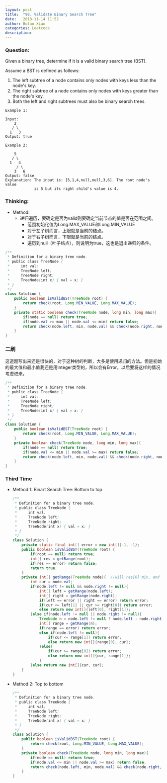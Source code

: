 ```yaml
---
layout: post
title:  "98. Validate Binary Search Tree"
date:   2018-11-14 11:52
author: Botao Xiao
categories: Leetcode
description:
---
```

### Question:
Given a binary tree, determine if it is a valid binary search tree (BST).

Assume a BST is defined as follows:
1. The left subtree of a node contains only nodes with keys less than the node's key.
2. The right subtree of a node contains only nodes with keys greater than the node's key.
3. Both the left and right subtrees must also be binary search trees.

```
Example 1:

Input:
    2
   / \
  1   3
Output: true

Example 2:

    5
   / \
  1   4
     / \
    3   6
Output: false
Explanation: The input is: [5,1,4,null,null,3,6]. The root node's value
             is 5 but its right child's value is 4.
```

### Thinking:
* Method:
	* 递归遍历，要确定是否为valid则要确定当前节点的值是否在范围之间。
		* 范围初始化值为Long.MAX_VALUE和Long.MIN_VALUE
		* 对于左子树而言，上限就是当前的结点。
		* 对于右子树而言，下限就是当前的结点。
		* 遍历到null（叶子结点），则说明为true，这也是退出递归的条件。

```Java
/**
 * Definition for a binary tree node.
 * public class TreeNode {
 *     int val;
 *     TreeNode left;
 *     TreeNode right;
 *     TreeNode(int x) { val = x; }
 * }
 */
class Solution {
    public boolean isValidBST(TreeNode root) {
        return check(root, Long.MIN_VALUE, Long.MAX_VALUE);
    }
    private static boolean check(TreeNode node, long min, long max){
        if(node == null) return true;
        if(node.val >= max || node.val <= min) return false;
        return check(node.left, min, node.val) && check(node.right, node.val, max);
    }
}
```

### 二刷
这道题写出来还是很快的，对于这种树的判断，大多是使用递归的方法。但是初始的最大值和最小值我还是用Integer类型的，所以会有Error。以后要将这样的情况考虑进来。
```Java
/**
 * Definition for a binary tree node.
 * public class TreeNode {
 *     int val;
 *     TreeNode left;
 *     TreeNode right;
 *     TreeNode(int x) { val = x; }
 * }
 */
class Solution {
    public boolean isValidBST(TreeNode root) {
        return check(root, Long.MIN_VALUE, Long.MAX_VALUE);
    }
    private boolean check(TreeNode node, long min, long max){
        if(node == null) return true;
        if(node.val <= min || node.val >= max) return false;
        return check(node.left, min, node.val) && check(node.right, node.val, max);
    }
}
```

### Third Time
* Method 1: Binart Search Tree: Bottom to top
	```Java
	/**
	 * Definition for a binary tree node.
	 * public class TreeNode {
	 *     int val;
	 *     TreeNode left;
	 *     TreeNode right;
	 *     TreeNode(int x) { val = x; }
	 * }
	 */
	class Solution {
		private static final int[] error = new int[]{-1, -1};
		public boolean isValidBST(TreeNode root) {
			if(root == null) return true;
			int[] res = getRange(root);
			if(res == error) return false;
			return true;
		}    
		private int[] getRange(TreeNode node){  //will res[0] min, and res[1] max
			int cur = node.val;
			if(node.left != null && node.right != null){
				int[] left = getRange(node.left);
				int[] right = getRange(node.right);
				if(left == error || right == error) return error;
				if(cur <= left[1] || cur >= right[0]) return error;
				else return new int[]{left[0], right[1]};
			}else if(node.left != null || node.right != null){
				TreeNode n = node.left != null ? node.left : node.right;
				int[] range = getRange(n);
				if(range == error) return error;
				else if(node.left != null){
					if(cur <= range[1]) return error;
					else return new int[]{range[0], cur};
				}else{
					if(cur >= range[0]) return error;
					else return new int[]{cur, range[1]};
				}
			}else return new int[]{cur, cur};
		}
	}
	```

* Method 2: Top to bottom
	```Java
	/**
	 * Definition for a binary tree node.
	 * public class TreeNode {
	 *     int val;
	 *     TreeNode left;
	 *     TreeNode right;
	 *     TreeNode(int x) { val = x; }
	 * }
	 */
	class Solution {
		public boolean isValidBST(TreeNode root) {
			return check(root, Long.MIN_VALUE, Long.MAX_VALUE);
		}
		private boolean check(TreeNode node, long min, long max){
			if(node == null) return true;
			if(node.val <= min || node.val >= max) return false;
			return check(node.left, min, node.val) && check(node.right, node.val, max);
		}
	}
	```